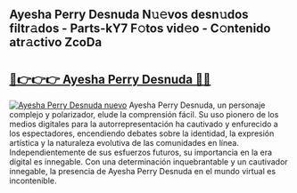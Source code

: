 ## Ayesha Perry Desnuda N𝚞𝚎vos desn𝚞dos filtr𝚊dos - Parts-kY7 F𝚘tos vid𝚎o - C𝚘ntenido atr𝚊ctivo ZcoDa

# <h2><a href="http://mb2ho0.tromn.icu/?c=Ayesha+Perry+Desnuda">🔗👉👉👉 Ayesha Perry Desnuda 🔗🔗</a></h2>

[![Ayesha Perry Desnuda nuevo](https://i.imgur.com/pEAQMta.gif)](http://mb2ho0.tromn.icu/?c=Ayesha+Perry+Desnuda)
Ayesha Perry Desnuda, un personaje complejo y polarizador, elude la comprensión fácil. Su uso pionero de los medios digitales para la autorrepresentación ha cautivado y enfurecido a los espectadores, encendiendo debates sobre la identidad, la expresión artística y la naturaleza evolutiva de las comunidades en línea. Independientemente de sus esfuerzos futuros, su importancia en la era digital es innegable. Con una determinación inquebrantable y un cautivador innegable, la presencia de Ayesha Perry Desnuda en el mundo virtual es incontenible.
